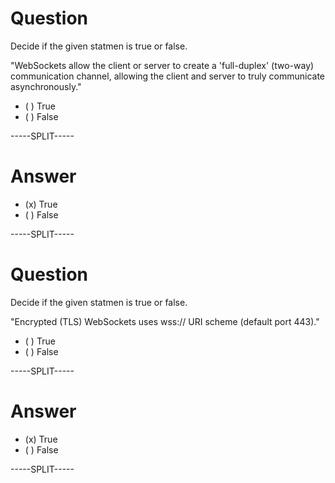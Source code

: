 
# Question

Decide if the given statmen is true or false.

"WebSockets allow the client or server to create a 'full-duplex' (two-way) communication channel, allowing the client and server to truly communicate asynchronously."

* ( ) True
* ( ) False

-----SPLIT-----

# Answer

* (x) True
* ( ) False

-----SPLIT-----


# Question

Decide if the given statmen is true or false.

"Encrypted (TLS) WebSockets uses wss:// URI scheme (default port 443)."

* ( ) True
* ( ) False

-----SPLIT-----

# Answer

* (x) True
* ( ) False

-----SPLIT-----
